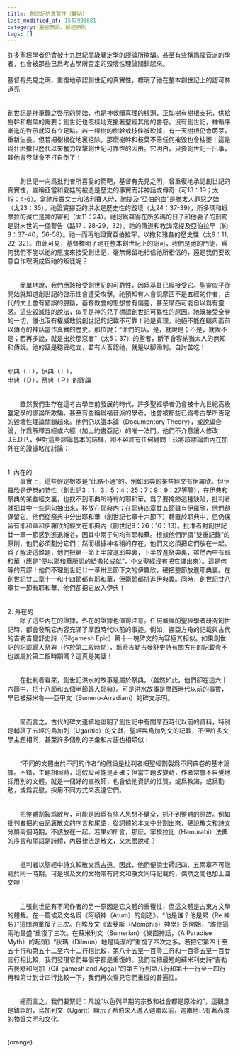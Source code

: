 ```yaml
---
title: 創世記的真實性（轉貼）
last_modified_at: 1547993681
category: 聖經無誤、解經原則
tags: []
---
```


<p>許多聖經學者仍會被十九世紀高級鑒定學的謬論所欺騙。甚至有些稱爲福音派的學者，也會被那些已爲考古學所否定的毀壞性理論關鎖起來。<br/><br/>基督有先見之明，重復地承認創世記的真實性，標明了祂在整本創世記上的認可<!--more-->林道亮<br/><br/><br/>創世記是神筆錄之啓示的開始，也是神救贖真理的根源，正如樹有樹根支托，供給樹幹和樹葉的需要；創世記也照樣地支援著聖經其他的書卷。沒有創世記，神循序漸進的啓示就沒有立足點。若一棵樹的樹幹或枝條被砍掉，有一天樹根仍會萌芽，重新生長。但若把樹根從地裏挖除，那麽樹幹和枝葉不需任何摧毀也會枯萎！這是爲什麽撒但歷代以來奮力攻擊創世記可靠性的因由。它明白，只要創世記一出事，其他書卷就會不打自倒了！<br/><br/><br/>　　創世記一向爲批判者所喜愛的箭靶，基督有先見之明，曾重復地承認創世記的真實性，宣稱亞當和夏娃的被造是歷史的事實而非神話或傳奇（可13：19；太19：4-6）。當祂斥責文士和法利賽人時，祂提及“亞伯的血”是猶太人罪惡之始（太23：35）。祂證實挪亞的洪水是歷史性的毀壞（太24：37-39），所多瑪和蛾摩拉的滅亡是神的審判（太11：24）。祂認爲羅得在所多瑪的日子和他妻子的刑罰是對末世的一個警告（路17：28-29，32）。祂的傳道和教誨常提及亞伯拉罕（約8：37-40，56-58）。祂一而再地證實亞伯拉罕，以撒和雅各的歷史性（太8：11, 22, 32）。由此可見，基督標明了祂在整本創世記上的認可，我們是祂的門徒，爲何我們不能以祂的態度來接受創世記，毫無保留地相信祂所相信的，還是我們要故意自作聰明成爲祂的叛徒呢？<br/><br/><br/>　　簡單地說，我們應該接受創世記的可靠性，因爲基督已經接受它。聖靈似乎從開始就知道創世記的啓示性會遭受攻擊。祂預知有人會說摩西不是五經的作者，古代的文士會有錯誤的臆斷，基督教會的思想會有偏差，甚至摩西可能自以爲有靈感。這些毀滅性的說法，似乎是神的兒子標認創世記可靠性的原因。祂既接受全卷的一切，誰也沒有權威敢說創世記的記載不可靠！祂是真理，祂絕不能在聽衆面前以傳奇的神話當作真實的歷史。那位說：“你們的話，是，就說是；不是，就說不是；若再多說，就是出於那惡者”（太5：37）的聖者，斷不會容納猶太人的無知和傳說。祂的話是穩妥屹立，若有人否認祂，就是以腳踢刺，自討苦吃！<br/><br/><br/>耶典（Ｊ），伊典（Ｅ），<br/>申典（Ｄ），祭典（Ｐ）的謬論 <br/><br/><br/>　　雖然我們生存在這考古學空前發展的時代，許多聖經學者仍會被十九世紀高級鑒定學的謬論所欺騙。甚至有些稱爲福音派的學者，也會被那些已爲考古學所否定的毀壞性理論關鎖起來。他們仍以證本論（Documentory Theory），或說編合論，作爲解釋五經或六經（加上約書亞記）的唯一法門。他們不介意讓人修改J.E.D.P.，但對這些謬論基本的結構，卻不容許有任何疑問！茲將該謬論由內在加外在的證據略加討論：<br/><br/><br/>1. 內在的 <br/>　　事實上，這些假定根本是“此路不通”的。例如耶典的某些經文有伊羅欣。但伊羅欣是伊卷的特性（創世記3：1，3，5；4：25；7：9；9：27等等），在伊典和祭典的某些經文裏，也找不到耶典所特有的耶和華。爲了要掩飾這種缺陷，批判者就把其中一些詞句抽出來，移放在耶典內；在耶典四章廿五節雖有伊羅欣，他們卻保留它。他們從祭典中分出耶和華（創世記七章十六節下）轉置於耶典中，但仍保留有耶和華和伊羅欣的經文在耶典內（創世記9：26；16：13）。批准者對創世記廿一章一節感到進退維谷，因其中兩子句均有耶和華。根據他們所謂“雙重記錄”的原則，他們必須劃分它們；然而根據神名稱的存在，他們又必須把它們放在一起。爲了解決這難題，他們把第一節上半放進耶典裏，下半放進祭典裏，雖然內中有耶和華（應是“便以耶和華所說的給撒拉成就”，中文聖經沒有把它譯出來）。這是何等的荒謬！他們不理創世記廿一章卅三節下文的伊羅欣，硬把整節放進耶典裏。在創世記廿二章十一和十四節都有耶和華，但兩節都排進伊典裏。同時，創世記廿八章廿一節有耶和華，他們卻把它放入伊典！<br/><br/><br/>2. 外在的 <br/>　　除了這些內在的證據，外在的證據也值得注意。任何嚴謹的聖經學者研究創世記時，都會發現它內容充滿了摩西時代以前的事迹。例如，挪亞方舟的記載與古代的吉勒吉曼舒史詩（Gilgamesh Epic）第十一塊碑文的內容極其相似。如果創世記的記載歸入祭典（作於第二殿時期），那麽吉勒吉曼舒史詩有關方舟的記載豈不也該屬於第二殿時期嗎？這真是笑話！<br/><br/><br/>　　在批判者看來，創世記洪水的故事是屬於祭典，（雖然如此，他們卻在這六十六節中，把十八節和五個半節歸入耶典）。可是洪水故事是摩西時代以前的事實，早已被蘇米魯──亞甲文（Sumero-Arradiam）的碑文示明。<br/><br/><br/>　　簡而言之，古代的碑文連續地證明了創世記中有關摩西時代以前的資料，特別是輔證了五經的烏加列（Ugaritic）的文獻，聖經與烏加列文的記載，不但許多文學主題相同，甚至許多個別的字彙和片語也相類似！<br/><br/><br/>　　“不同的文體由於不同的作者”的假設是批判者把聖經割裂爲不同典卷的基本論據。不錯，主題相同時，這假設可能是正確；但當主題改變時，作者常會不自覺地採用別的文體。就是一個好的宣教師，也會依他資訊的性質，或爲教誨，或爲勸勉，或爲安慰，採用不同方式來表達它們。<br/><br/><br/>　　把整體割裂爲散片，可能是因爲有些人思想不健全，抓不到整體的原故。例如批判者把約伯記裏散文的序言和尾語，從詞體的本文中分割出來，硬說散文和詩文分屬兩個時期，不該放在一起。若果如所言，那麽，罕模拉比（Hamurabi）法典的序言和尾語是詩體，內容律法是散文，又怎麽說呢？<br/><br/><br/>　　批判者以聖經中詩文較散文爲古遠。因此，他們便說士師記四、五兩章不可能寫於同一時期。可是埃及文的文物常有詩文和散文同時記載的，偶然之間也加上圖文哩！<br/><br/><br/>　　主張創世記有不同作者的另一原因是它文體的重復性，但這文體是古東方文學的體裁。在一篇埃及文名爲《阿頓神（Atum）的創造》，“他是誰？他是累（Re 神名）”這問題重復了三次。在埃及文《孟斐斯（Memphis）神學》的開始，“誰使這兩地昌盛”重復了三次。在蘇米利文（Sumerian）《樂園神話，（A Paradise Myth）的起頭》“狄瑪（Dilmun）地是純潔的”重復了四次之多。若把它第四十至五十行和第五十二至六十二行相比較，第八十五至一百零三行和一百零五至一百廿三行相比較，我們發現它們每個字都是重復的。我們若把最短的蘇米利史詩“吉勒吉曼舒和阿加（Gil-gamesh and Agga）”的第五行到第八行和第十一行至十四行再和第廿到廿四行比較一下，我們再次看見它們重復的普遍性。<br/><br/><br/>　　總而言之，我們要緊記：凡說“以色列早期的宗教和社會都是原始的”，這觀念是錯誤的，烏加列文（Ugarit）顯示了希伯來人進入迦南以前，迦南地已有著高度的物質文明和文化。 <br/><br/><br/>(orange)<br/><br/><br/><br/><br/><br/><br/><br/><br/><br/><br/>
</p>